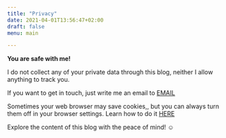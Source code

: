 ```yaml
---
title: "Privacy"
date: 2021-04-01T13:56:47+02:00
draft: false
menu: main

---
```


**You are safe with me!**

I do not collect any of your private data through this blog, neither I allow anything to track you. 

If you want to get in touch, just write me an email to [EMAIL](mailto:blog@toedu.eu)

Sometimes your web browser may save cookies,, but you can always turn them off in your browser settings. Learn how to do it [HERE](https://www.wikihow.com/Disable-Cookies)

Explore the content of this blog with the peace of mind!  :relaxed: